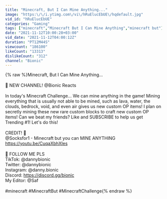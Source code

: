 ```yaml
---
title: "Minecraft, But I Can Mine Anything..."
image: "https:\/\/i.ytimg.com\/vi\/hRuElucEbUE\/hqdefault.jpg"
vid_id: "hRuElucEbUE"
categories: "Gaming"
tags: ["minecraft","Minecraft But I Can Mine Anything","minecraft but"]
date: "2021-11-12T10:00:28+03:00"
vid_date: "2021-11-12T04:00:12Z"
duration: "PT12M44S"
viewcount: "186100"
likeCount: "13313"
dislikeCount: "312"
channel: "Bionic"
---
```

{% raw %}Minecraft, But I Can Mine Anything...<br /><br />🚩 NEW CHANNEL! @Bionic Reacts <br /><br />In today's Minecraft Challenge... We can mine anything in the game! Mining everything that is usually not able to be mined, such as lava, water, the clouds, bedrock, void, and even air gives us new custom OP items! I plan on secretly mining these new rare custom blocks to craft new custom OP items! Can we beat my friends? Like and SUBSCRIBE to help us get Trending #1! Let's do this!<br /><br />CREDIT! 💙<br />@Socksfor1 - Minecraft but you can MINE ANYTHING<br /><a rel="nofollow" target="blank" href="https://youtu.be/CuqaXbhXIes">https://youtu.be/CuqaXbhXIes</a><br /><br />👀 FOLLOW ME PLS<br />TikTok: @dannybionic<br />Twitter: @dannybionic<br />Instagram: @danny.bionic<br />Discord: <a rel="nofollow" target="blank" href="https://discord.gg/bionic">https://discord.gg/bionic</a><br />My Editor: @Saf <br /><br />#minecraft #MinecraftBut #MinecraftChallenge{% endraw %}
